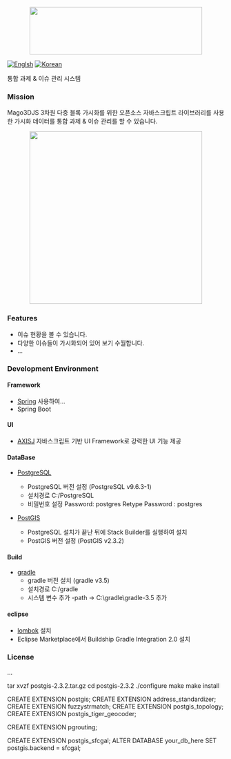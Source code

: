 <p align="center"><img src="https://github.com/Gaia3D/mago3d/raw/feature/readme/img/logo_mago3d.png" width="400" height="110"></p>

[![Englsh](https://img.shields.io/badge/language-English-orange.svg)](README.md)
[![Korean](https://img.shields.io/badge/language-Korean-blue.svg)](README.md)

통합 과제 & 이슈 관리 시스템

### Mission
Mago3DJS 3차원 다중 블록 가시화를 위한 오픈소스 자바스크립트 라이브러리를 사용한 가시화 데이터를 통합 과제 & 이슈 관리를 할 수 있습니다.


<p align="center"><img src ="https://github.com/Gaia3D/mago3d/raw/feature/readme/img/mago3d.png" width="400" height="400">

### Features
 - 이슈 현황을 볼 수 있습니다.
 - 다양한 이슈들이 가시화되어 있어 보기 수월합니다.
 - ...

### Development Environment
#### Framework
 - [Spring](https://spring.io/) 사용하여...
 - Spring Boot

#### UI
 - [AXISJ](https://axisj.com) 자바스크립트 기반 UI Framework로 강력한 UI 기능 제공

#### DataBase
- [PostgreSQL](https://www.postgresql.org/download/)
     - PostgreSQL 버전 설정 (PostgreSQL v9.6.3-1)
     - 설치경로 C:/PostgreSQL
     - 비밀번호 설정 Password: postgres Retype Password : postgres

- [PostGIS](http://www.postgis.net/windows_downloads/)
   - PostgreSQL 설치가 끝난 뒤에 Stack Builder를 실행하여 설치
   - PostGIS 버전 설정 (PostGIS v2.3.2)

#### Build
- [gradle](https://gradle.org/releases)
  - gradle 버전 설치 (gradle v3.5)
  - 설치경로 C:/gradle
  - 시스템 변수 추가 -path -> C:\gradle\gradle-3.5 추가

#### eclipse
 - [lombok](https://projectlombok.org/) 설치
 - Eclipse Marketplace에서 Buildship Gradle Integration 2.0 설치

### License
...




 tar xvzf postgis-2.3.2.tar.gz 
 cd postgis-2.3.2 
 ./configure 
 make 
 make install
 
 
CREATE EXTENSION postgis;
CREATE EXTENSION address_standardizer;
CREATE EXTENSION fuzzystrmatch;
CREATE EXTENSION postgis_topology;
CREATE EXTENSION postgis_tiger_geocoder;

CREATE EXTENSION pgrouting;

CREATE EXTENSION postgis_sfcgal;
ALTER DATABASE your_db_here SET postgis.backend = sfcgal;
 
 
 